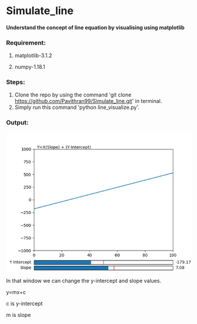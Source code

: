 # Simulate_line
#### Understand the concept of line equation by visualising using matplotlib 


### Requirement:
1. matplotlib-3.1.2

2. numpy-1.18.1

### Steps:
1. Clone the repo by using the command 'git clone https://github.com/Pavithran99/Simulate_line.git' in terminal.
2. Simply run this command 'python line_visualize.py'.


### Output:
![](https://github.com/Pavithran99/Simulate_line/blob/master/photos/graph.png)

In that window we can change the y-intercept and slope values. 

y=mx+c
                          
c is y-intercept

m is slope
                          
